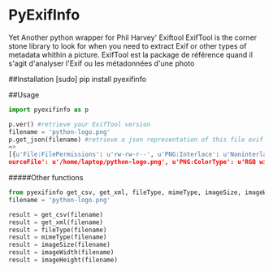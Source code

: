 PyExifInfo
======================================================

Yet Another python wrapper for Phil Harvey' Exiftool
ExifTool is the corner stone library to look for when you need to extract Exif or other types of metadata whithin a picture.
ExifTool est la package de référence quand il s'agit d'analyser l'Exif ou les métadonnées d'une photo

##Installation
		[sudo] pip install pyexifinfo

##Usage

```python
import pyexifinfo as p

p.ver() #retrieve your ExifTool version
filename = 'python-logo.png'
p.get_json(filename) #retrieve a json representation of this file exif
=>
[{u'File:FilePermissions': u'rw-rw-r--', u'PNG:Interlace': u'Noninterlaced', u'S
ourceFile': u'/home/laptop/python-logo.png', u'PNG:ColorType': u'RGB with Alpha', u'File:MIMEType': u'image/png',u'File:FileAccessDate': u'2015:07:20 16:37:22-04:00', u'File:FileModifyDate': u'2014:12:12 20:55:59-05:00', u'File:FileSize': u'9.9 kB', u'PNG:ImageWidth': 290, u'File:FileType': u'PNG', u'File:FileName': u'python-logo.png', u'PNG:Compression': u'Deflate/Inflate', u'PNG:PixelsPerUnitY': 2835, u'PNG:PixelsPerUnitX': 2835, u'PNG:ImageHeight': 82, u'PNG:PixelUnits': u'Meters', u'File:Directory': u'/home/laptop', u'File:FileInodeChangDate': u'2015:07:20 16:37:22-04:00', u'PNG:Filter': u'Adaptive', u'PNG:BitDepth': 8, u'Composite:ImageSize': u'290x82', u'ExifTool:ExifToolVersion': 9.46}]
```

#####Other functions

```python
from pyexifinfo get_csv, get_xml, fileType, mimeType, imageSize, imageWidth, imageHeight
filename = 'python-logo.png'

result = get_csv(filename)
result = get_xml(filename)
result = fileType(filename)
result = mimeType(filename)
result = imageSize(filename)
result = imageWidth(filename)
result = imageHeight(filename)
```


